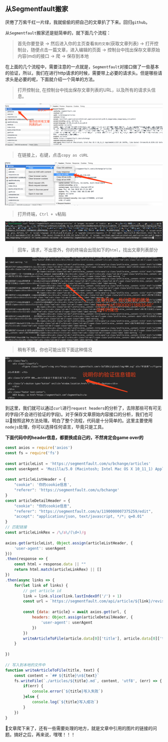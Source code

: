## 从Segmentfault搬家

厌倦了万紫千红一片绿，我就偷偷的把自己的文章扒了下来。回归`github`。

从`Segmentfault`搬家还是挺简单的，就下面几个流程：

> 首先你要登录 -> 然后进入你的主页查看`我的文章`(获取文章列表) -> 打开控制台，随便点击一篇文章，进入编辑的页面 -> 控制台中找出保存文章原始内容(md)的接口 -> 爬 -> 保存到本地

在上面的几个流程中，需要注意的一点就是，`Segmentfault`对接口做了一些基本的验证，所以，我们在进行http请求的时候，需要带上必要的请求头。但是哪些请求头是必要的呢，下面就介绍一个简单的方法。

> 打开控制台, 在控制台中找出保存文章列表的URL，以及所有的请求头信息。

<img src="../.imgs/article-list.png">

> 在链接上，右键，点击`copy as cURL`

<img src="../.imgs/copy_as_curl.png">

> 打开终端，`Ctrl + v`粘贴

<img src="../.imgs/terminal.png">

> 回车，请求，不出意外，你的终端会出现如下的`html`，找出文章列表部分

<img src="../.imgs/terminal-list.png">

> 稍有不慎，你也可能出现下面这种情况

<img src="../.imgs/error.png">

到这里，我们就可以通过`curl`进行`request headers`的分析了，去除那些可有可无的字段(不会进行验证的字段)。对于保存文章原始内容接口的分析，我们也可以按照这种方法处理。明白了整个流程，代码是十分简单的。这里主要使用`nodejs`处理，你可以选择任何语言，毕竟只是工具。

**下面代码中的header信息，都要换成自己的，不然肯定会game over的**

```js
const axios = require('axios')
const fs = require('fs')

const articleList = 'https://segmentfault.com/u/bchange/articles'
const userAgent = 'Mozilla/5.0 (Macintosh; Intel Mac OS X 10_11_1) AppleWebKit/537.36 (KHTML, like Gecko) Chrome/63.0.3239.132 Safari/537.36'

const articleListHeader = {
    "cookie": '你的cookie信息',
    "referer": 'https://segmentfault.com/u/bchange'
}
const articleDetailHeader = {
    "cookie": "你的cookie信息",
    "referer": "https://segmentfault.com/a/1190000007375259/edit",
    "accept": "application/json, text/javascript, */*; q=0.01"
}
// 匹配链接
const articleLinkRex = /\/a\/(\d+)/g

axios.get(articleList, Object.assign(articleListHeader, {
    'user-agent': userAgent
}))
.then(response => {
    const html = response.data || ""
    return html.match(articleLinkRex) || []
})
.then(async links => {
    for(let link of links) {
        // get article id
        link = link.slice(link.lastIndexOf('/') + 1)
        const url = `https://segmentfault.com/api/article/${link}/revisions?_=6d0231bff9af7d2111d3858f99c8ec49`
        
        const {data: article} = await axios.get(url, {
            headers: Object.assign(articleDetailHeader, {
                'user-agent': userAgent
            })
        })
        writeArticleToFile(article.data[0]['title'], article.data[0]['text'])
    }
    
})

// 写入到本地的文件中
function writeArticleToFile(title, text) {
    const content = `## ${title}\n${text}`
    fs.writeFile(`./articles/${title}.md`, content, 'utf8', (err) => {
        if(err) {
            console.error(`${title}写入失败`)
        }else {
            console.log(`${title}写入成功`)
        }
    })
}
```
文章爬下来了，还有一些需要处理的地方，就是文章中引用的图片的链接的问题。搞好之后，再来说，嘿嘿！！！